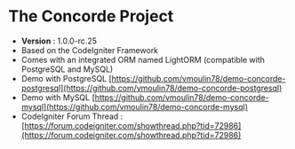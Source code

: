 # The Concorde Project
* **Version** : 1.0.0-rc.25
* Based on the CodeIgniter Framework
* Comes with an integrated ORM named LightORM (compatible with PostgreSQL and MySQL)
* Demo with PostgreSQL [https://github.com/vmoulin78/demo-concorde-postgresql](https://github.com/vmoulin78/demo-concorde-postgresql)
* Demo with MySQL [https://github.com/vmoulin78/demo-concorde-mysql](https://github.com/vmoulin78/demo-concorde-mysql)
* CodeIgniter Forum Thread : [https://forum.codeigniter.com/showthread.php?tid=72986](https://forum.codeigniter.com/showthread.php?tid=72986)